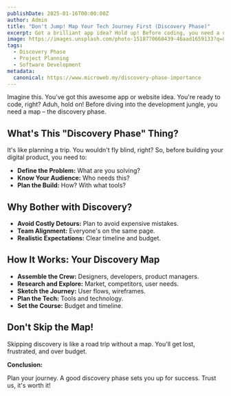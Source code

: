 ```yaml
---
publishDate: 2025-01-16T00:00:00Z
author: Admin
title: "Don't Jump! Map Your Tech Journey First (Discovery Phase)"
excerpt: Got a brilliant app idea? Hold up! Before coding, you need a discovery phase. It's your map to avoid costly detours.
image: https://images.unsplash.com/photo-1518770660439-46aad1659133?q=80&w=2070&auto=format&fit=crop&ixlib=rb-4.0.3&ixid=M3wxMjA3fDB8MHxwaG90by1wYWdlfHx8fGVufDB8fHx8fA%3D%3D
tags:
  - Discovery Phase
  - Project Planning
  - Software Development
metadata:
  canonical: https://www.microweb.my/discovery-phase-importance
---
```


Imagine this. You've got this awesome app or website idea. You're ready to code, right? Aduh, hold on! Before diving into the development jungle, you need a map – the discovery phase.

## What's This "Discovery Phase" Thing?

It's like planning a trip. You wouldn't fly blind, right? So, before building your digital product, you need to:

* **Define the Problem:** What are you solving?
* **Know Your Audience:** Who needs this?
* **Plan the Build:** How? With what tools?

## Why Bother with Discovery?

* **Avoid Costly Detours:** Plan to avoid expensive mistakes.
* **Team Alignment:** Everyone's on the same page.
* **Realistic Expectations:** Clear timeline and budget.

## How It Works: Your Discovery Map

* **Assemble the Crew:** Designers, developers, product managers.
* **Research and Explore:** Market, competitors, user needs.
* **Sketch the Journey:** User flows, wireframes.
* **Plan the Tech:** Tools and technology.
* **Set the Course:** Budget and timeline.

## Don't Skip the Map!

Skipping discovery is like a road trip without a map. You'll get lost, frustrated, and over budget.

**Conclusion:**

Plan your journey. A good discovery phase sets you up for success. Trust us, it's worth it!